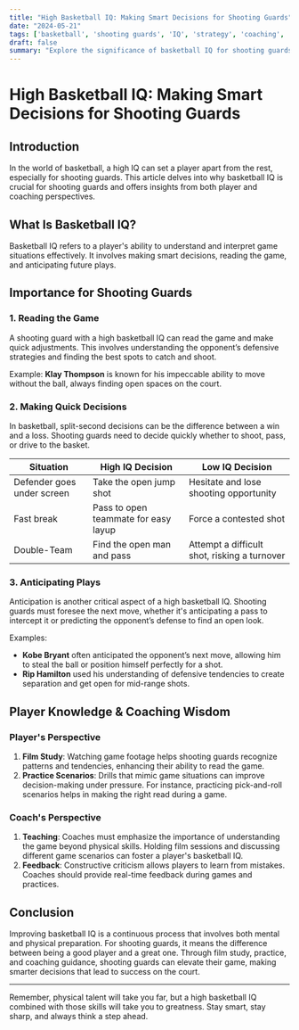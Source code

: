 ```yaml
---
title: "High Basketball IQ: Making Smart Decisions for Shooting Guards"
date: "2024-05-21"
tags: ['basketball', 'shooting guards', 'IQ', 'strategy', 'coaching', 'player development']
draft: false
summary: "Explore the significance of basketball IQ for shooting guards, diving into the essentials of reading the game, making prompt decisions, and anticipating plays to elevate their performance."
---
```


# High Basketball IQ: Making Smart Decisions for Shooting Guards

## Introduction

In the world of basketball, a high IQ can set a player apart from the rest, especially for shooting guards. This article delves into why basketball IQ is crucial for shooting guards and offers insights from both player and coaching perspectives.

## What Is Basketball IQ?

Basketball IQ refers to a player's ability to understand and interpret game situations effectively. It involves making smart decisions, reading the game, and anticipating future plays.

## Importance for Shooting Guards

### 1. Reading the Game

A shooting guard with a high basketball IQ can read the game and make quick adjustments. This involves understanding the opponent’s defensive strategies and finding the best spots to catch and shoot.

Example: **Klay Thompson** is known for his impeccable ability to move without the ball, always finding open spaces on the court.

### 2. Making Quick Decisions

In basketball, split-second decisions can be the difference between a win and a loss. Shooting guards need to decide quickly whether to shoot, pass, or drive to the basket.

| Situation                 | High IQ Decision                               | Low IQ Decision                        |
|---------------------------|-----------------------------------------------|----------------------------------------|
| Defender goes under screen| Take the open jump shot                       | Hesitate and lose shooting opportunity |
| Fast break                | Pass to open teammate for easy layup          | Force a contested shot                 |
| Double-Team               | Find the open man and pass                     | Attempt a difficult shot, risking a turnover |

### 3. Anticipating Plays

Anticipation is another critical aspect of a high basketball IQ. Shooting guards must foresee the next move, whether it's anticipating a pass to intercept it or predicting the opponent’s defense to find an open look.

Examples:
- **Kobe Bryant** often anticipated the opponent’s next move, allowing him to steal the ball or position himself perfectly for a shot.
- **Rip Hamilton** used his understanding of defensive tendencies to create separation and get open for mid-range shots.

## Player Knowledge & Coaching Wisdom

### Player's Perspective

1. **Film Study**: Watching game footage helps shooting guards recognize patterns and tendencies, enhancing their ability to read the game.
2. **Practice Scenarios**: Drills that mimic game situations can improve decision-making under pressure. For instance, practicing pick-and-roll scenarios helps in making the right read during a game.

### Coach's Perspective

1. **Teaching**: Coaches must emphasize the importance of understanding the game beyond physical skills. Holding film sessions and discussing different game scenarios can foster a player's basketball IQ.
2. **Feedback**: Constructive criticism allows players to learn from mistakes. Coaches should provide real-time feedback during games and practices.

## Conclusion

Improving basketball IQ is a continuous process that involves both mental and physical preparation. For shooting guards, it means the difference between being a good player and a great one. Through film study, practice, and coaching guidance, shooting guards can elevate their game, making smarter decisions that lead to success on the court.

---

Remember, physical talent will take you far, but a high basketball IQ combined with those skills will take you to greatness. Stay smart, stay sharp, and always think a step ahead.

```